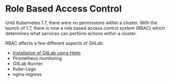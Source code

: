 # Role Based Access Control

Until Kubernetes 1.7, there were no permissions within a cluster. With the launch of 1.7, there is now a role based access control system (RBAC) which determines what services can perform actions within a cluster.

RBAC affects a few different aspects of GitLab:
* [Installation of GitLab using Helm](../helm/README.md#preparing-for-helm-with-rbac)
* Prometheus monitoring
* GitLab Runner
* Kube-Lego
* nginx-ingress